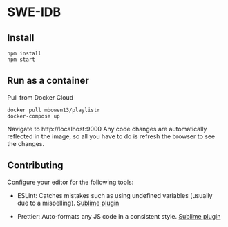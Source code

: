 # SWE-IDB

## Install
```
npm install
npm start
```

## Run as a container
Pull from Docker Cloud
```
docker pull mbowen13/playlistr
docker-compose up
```
Navigate to http://localhost:9000
Any code changes are automatically reflected in the image, so all you have to do is refresh the browser to see the changes.

## Contributing

Configure your editor for the following tools:

* ESLint: Catches mistakes such as using undefined variables (usually due to a mispelling). [Sublime plugin](https://github.com/roadhump/SublimeLinter-eslint)

* Prettier: Auto-formats any JS code in a consistent style. [Sublime plugin](https://github.com/jonlabelle/SublimeJsPrettier)
